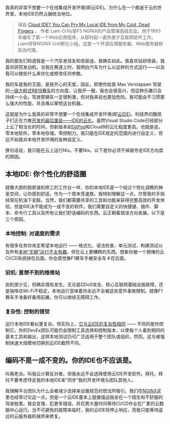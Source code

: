<!--
# 用云替代我的本地IDE？除非你先干掉我
https://cdn.thenewstack.io/media/2023/11/e017d708-rb19-1024x521.jpg
 -->

我真的非常不想要一个在线集成开发环境(即云IDE)。为什么在一个痴迷于云的世界里，本地IDE仍然占据统治地位。

> 译自 [Cloud IDE? You Can Pry My Local IDE from My Cold, Dead Fingers](https://thenewstack.io/cloud-ide-you-can-pry-my-local-ide-from-my-cold-dead-fingers/) 。
作者 Liam Crilly是F5 NGINX的产品管理高级总监，他于1993年编写了第一个Web应用程序，从那时起一直热衷于互联网软件工作。Liam领导NGINX Unit孵化小组，这是一个开源应用服务器、Web服务器和反向代理。

我的朋友们知道我是一个汽车发烧友和改装迷。我确实如此。我喜欢钻研改装。我喜欢研究发动机。当我在赛道上时，我明白汽车为什么以这样的方式运行——以及我可以做些什么来优化或修改任何参数。

我的车是我的王国，是我开心的天堂。因此，即使你给我 Max Verstappen 驾驶的[一级方程式RB19赛车](https://en.wikipedia.org/wiki/Red_Bull_Racing_RB19)的方向盘，让我开一圈，我也会很高兴，但这种乐趣只会持续一小会。驾驶那辆车一定很刺激，但对我来说也更加危险。我可能会不习惯那么强大的性能，并且难以掌控这台机器。

这就是为什么我真的非常不想要一个在线集成开发环境(即[云IDE](https://en.wikipedia.org/wiki/Online_integrated_development_environment))。科技界的酷孩子们正在力推[开发的最后堡垒——IDE的云化](https://thenewstack.io/are-cloud-based-ides-the-future-of-software-engineering/)。虽然Visual Studio Code已经部分上云了相当长的时间，但新版本如[GitPod](https://thenewstack.io/the-goldilocks-cde-gitpod-fits-between-saas-and-self-hosted/)和Cloud9的云化程度更高。也就是说，零本地软件。零本地存储。零控制力。我只能在IDE规定的范围内进行自定义，但远不如我对本地开发环境的各种自定义。

换句话说，我只能在云上运行Nix。不要Nix。以下是你必须干掉我夺走IDE方向盘的原因。

## 本地IDE: 你个性化的舒适圈

就像大厨的厨房或机修工的工作台一样，你的本地IDE是一个经过个性化调教的神圣空间，让你感到舒适。作为一个周末竞速族，我特别理解这一点，尽管我的手指经常在机油下变脏。当然，我们都需要共享的工具和功能来获得完整高效的开发体验。但是IDE决不能成为一成不变的软件。我们需要自定义的快捷键、插件、脚本、命令行工具以及所有让我们舒适编码的东西。云正朝着错误方向发展。以下是三个原因。

### 本地控制: 对速度的需求

有很多任务你肯定希望本地运行 —— 格式化、语法检查、单元测试、构建测试以及所有[本地“无聊”运行不太有趣](https://thenewstack.io/automate-the-boring-stuff-with-kubernetes/)，但在云上更糟糕的东西。想象你被一个拥堵的云CI/CD系统排在后面。你会感觉像F1赛车手被安全车卡在后面。

### 宕机: 意想不到的维修站

宕机很少见，但确实偶有发生。无论是DDoS攻击、核心互联网基础设施故障，还是咖啡店Wi-Fi不稳定，本地运行意味着你永远不会被这些意外事故限制。就像F1赛车手准备好备用前翼，你可以继续无障碍工作。

### 复杂性: 控制的错觉

运行本地IDE看似更复杂。但实际上，[它与云IDE的复杂性相同](https://thenewstack.io/why-cloud-ides-are-shifting-to-a-platform-as-a-service-model/) —— 不同的是你控制它。你的DevEx团队可能仍会限制工具选择和控制版本，以使每个人看到相同的基本工具和输出，这样本地测试仍可广泛适用于整个团队或组织。然而，这与被强制快速大规模地切换到云IDE截然不同。

## 编码不是一成不变的。你的IDE也不应该是。

叫我老派。叫我云计算反对者。但我永远不会选择使用云IDE开发软件。拜托，拜托不要考虑夺走我的本地IDE来“同步”我的开发环境与团队其他人。

我理解平台团队为什么会被减少选择来设置规范的想法所吸引。我们在[NGINX](https://www.nginx.com/)这里也经常讨论这一点。但是一个云IDE基本上就像强迫我坐在一个陌生和不舒服的驾驶舱里。我会变慢，犯更多错误，并花费大量时间等待CI/CD作业在广袤的云数据中心运行。当不可避免的故障来临时，我的云IDE将停止响应，而我只能等待遥远的云服务器机械师来修复。
